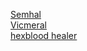 [Semhal](/semsguild/character-backstories/semhal)  
[Vicmeral](/semsguild/character-backstories/vicmeral)   
[hexblood healer](/semsguild/character-backstories/)
